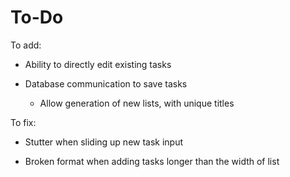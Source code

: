 # To-Do


To add:

- Ability to directly edit existing tasks

- Database communication to save tasks
  
	- Allow generation of new lists, with unique titles



To fix:

- Stutter when sliding up new task input

- Broken format when adding tasks longer than the width of list
